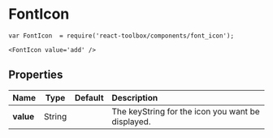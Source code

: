 # FontIcon

```
var FontIcon  = require('react-toolbox/components/font_icon');

<FontIcon value='add' />
```

## Properties

| Name              | Type          | Default         | Description|
|:-                 |:-:            | :-              |:-|
| **value**         | String        |                 | The keyString for the icon you want be displayed.|

